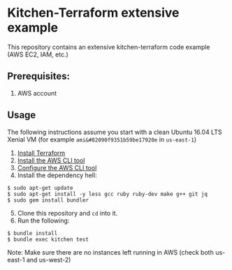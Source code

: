 # Kitchen-Terraform extensive example

This repository contains an extensive kitchen-terraform code example (AWS EC2, IAM, etc.)

## Prerequisites:
1. AWS account

## Usage

The following instructions assume you start with a clean Ubuntu 16.04 LTS Xenial VM (for example `ami&#82090f9351b59be17920e` in `us-east-1`)

1. [Install Terraform](https://www.terraform.io/intro/getting-started/install.html)
2. [Install the AWS CLI tool](https://aws.amazon.com/documentation/cli/)
3. [Configure the AWS CLI tool](https://docs.aws.amazon.com/cli/latest/userguide/cli-chap-getting-started.html#cli-quick-configuration)
4. Install the dependency hell:
```
$ sudo apt-get update
$ sudo apt-get install -y less gcc ruby ruby-dev make g++ git jq
$ sudo gem install bundler
```
5. Clone this repository and `cd` into it.
6. Run the following:
```
$ bundle install
$ bundle exec kitchen test
```

Note: Make sure there are no instances left running in AWS (check both us-east-1 and us-west-2)